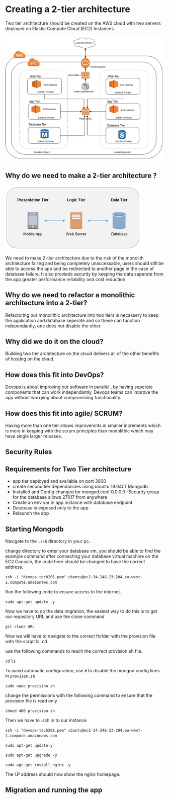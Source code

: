 # Creating a 2-tier architecture

Two tier architecture should be created on the AWS cloud with two servers deployed on Elastic Compute Cloud (EC2) Instances.

![Alt text](pics/VPC-Architecture-1.jpg "a title")



## Why do we need to make a 2-tier architecture ?

![Alt text](pics/AWS11.PNG "a title")

We need to make 2-tier architecture due to the risk of the monolith architecture failing and being completely unaccessable, users should still be able to access the app and be redirected to another page in the case of database failure. It also provieds security by keeping the data seperate from the app greater performance reliability and cost reduction.

## Why do we need to refactor a monolithic  architecture into a 2-tier?

Refactoring our monolithic architecture into two tiers is necassery to keep the application and database seperate and so these can function independantly, one does not disable the other.

## Why did we do it on the cloud?

Building two tier architecture on the cloud delivers all of the other benefits of hosting on the cloud.

## How does this fit into DevOps?

Devops is about improving our software in parallel , by having seperate components that can work independantly, Devops teams can improve the app without worrying about compromising functionality.

## How does this fit into agile/ SCRUM?

Having more than one tier allows improvemnts in smaller increments which is more in keeping with the scrum principles than monolithic which may have single larger releases.

## Security Rules

## Requirements for Two Tier architecture

- app tier deployed and available on port 3000
- create second tier dependancies using ubuntu 18.04LT Mongodb
- Installed and Config changed for mongod.conf 0.0.0.0
-Security group for the database allows 27017 from anywhere 
- Create an env var in app instance with database endpoint
- Database is exposed only to the app
- Relaunch the app

## Starting Mongodb

Navigate to the `.ssh` directory in your pc.

change directory to enter your database vm, you should be able to find the example command after connecting your database virtual machine on the EC2 Console, the code here should be changed to have the correct address. 

`ssh -i "devops-tech201.pem" ubuntu@ec2-34-248-23-204.eu-west-1.compute.amazonaws.com`

Run the following code to ensure access to the internet.

`sudo apt-get update -y`

Now we have to do the data migration, the easiest way to do this is to get our repository URL and use the clone command

`git clone URL`

Now we will have to navigate to the correct forlder with the provision file with the script ls, cd

use the following commands to reach the correct provision.sh file.

`cd`
`ls`

To avoid automatic configuration, use `#` to disable the mongod config lines in `provison.sh`

`sudo nano provision.sh`

change the permissions with the following command to ensure that the provision file is read only

`chmod 400 provision.sh`

Then we have to .ssh in to our instance

`ssh -i "devops-tech201.pem" ubuntu@ec2-34-248-23-204.eu-west-1.compute.amazonaws.com`

`sudo apt-get update-y`

`sudo apt-get upgrade -y`

`sudo agt-get install nginx -y`

The I.P address should now show the nginx homepage.

## Migration and running the app

